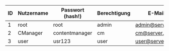 ID	|	Nutzername	  | Passwort (hash!) |	Berechtigung | E-Mail
----|------------- | -------------    | ------------- | -------------
1	|	root		  | root			|	admin		| admin@server.de
2	|	CManager 	| contentmanager 	| cm			| cm@server.de
3	|	user			| usr123		| user			| user@server.de
